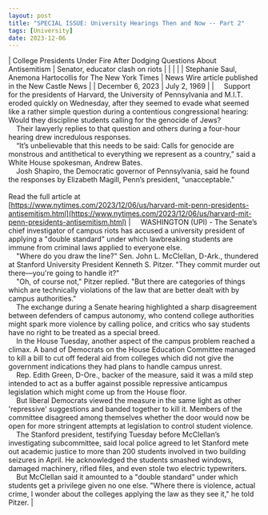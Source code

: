 ```yaml
---
layout: post
title: "SPECIAL ISSUE: University Hearings Then and Now -- Part 2"
tags: [University]
date: 2023-12-06
---
```


| College Presidents Under Fire After Dodging Questions About Antisemitism | Senator, educator clash on riots |
|  |  |
| Stephanie Saul, Anemona Hartocollis for The New York Times | News Wire article published in the New Castle News |
| December 6, 2023 | July 2, 1969 |
| &nbsp;&nbsp;&nbsp;&nbsp;Support for the presidents of Harvard, the University of Pennsylvania and M.I.T. eroded quickly on Wednesday, after they seemed to evade what seemed like a rather simple question during a contentious congressional hearing: Would they discipline students calling for the genocide of Jews?<br>&nbsp;&nbsp;&nbsp;&nbsp;Their lawyerly replies to that question and others during a four-hour hearing drew incredulous responses.&nbsp;&nbsp;&nbsp;&nbsp;<br>&nbsp;&nbsp;&nbsp;&nbsp;“It’s unbelievable that this needs to be said: Calls for genocide are monstrous and antithetical to everything we represent as a country,” said a White House spokesman, Andrew Bates.<br>&nbsp;&nbsp;&nbsp;&nbsp;Josh Shapiro, the Democratic governor of Pennsylvania, said he found the responses by Elizabeth Magill, Penn’s president, “unacceptable."<br><br>Read the full article at<br>[https://www.nytimes.com/2023/12/06/us/harvard-mit-penn-presidents-antisemitism.html](https://www.nytimes.com/2023/12/06/us/harvard-mit-penn-presidents-antisemitism.html) | &nbsp;&nbsp;&nbsp;&nbsp;WASHINGTON (UPI) - The Senate’s chief investigator of campus riots has accused a university president of applying a "double standard" under which lawbreaking students are immune from criminal laws applied to everyone else.<br>&nbsp;&nbsp;&nbsp;&nbsp;"Where do you draw the line?" Sen. John L. McClellan, D-Ark., thundered at Stanford University President Kenneth S. Pitzer. "They commit murder out there—you're going to handle it?"<br>&nbsp;&nbsp;&nbsp;&nbsp;"Oh, of course not," Pitzer replied. "But there are categories of things which are technically violations of the law that are better dealt with by campus authorities."<br>&nbsp;&nbsp;&nbsp;&nbsp;The exchange during a Senate hearing highlighted a sharp disagreement between defenders of campus autonomy, who contend college authorities might spark more violence by calling police, and critics who say students have no right to be treated as a special breed.<br>&nbsp;&nbsp;&nbsp;&nbsp;In the House Tuesday, another aspect of the campus problem reached a climax. A band of Democrats on the House Education Committee managed to kill a bill to cut off federal aid from colleges which did not give the government indications they had plans to handle campus unrest.<br>&nbsp;&nbsp;&nbsp;&nbsp;Rep. Edith Green, D-Ore., backer of the measure, said it was a mild step intended to act as a buffer against possible repressive anticampus legislation which might come up from the House floor.<br>&nbsp;&nbsp;&nbsp;&nbsp;But liberal Democrats viewed the measure in the same light as other 'repressive' suggestions and banded together to kill it. Members of the committee disagreed among themselves whether the door would now be open for more stringent attempts at legislation to control student violence.<br>&nbsp;&nbsp;&nbsp;&nbsp;The Stanford president, testifying Tuesday before McClellan’s investigating subcommittee, said local police agreed to let Stanford mete out academic justice to more than 200 students involved in two building seizures in April. He acknowledged the students smashed windows, damaged machinery, rifled files, and even stole two electric typewriters.<br>&nbsp;&nbsp;&nbsp;&nbsp;But McClellan said it amounted to a "double standard" under which students get a privilege given no one else. "Where there is violence, actual crime, I wonder about the colleges applying the law as they see it," he told Pitzer. |